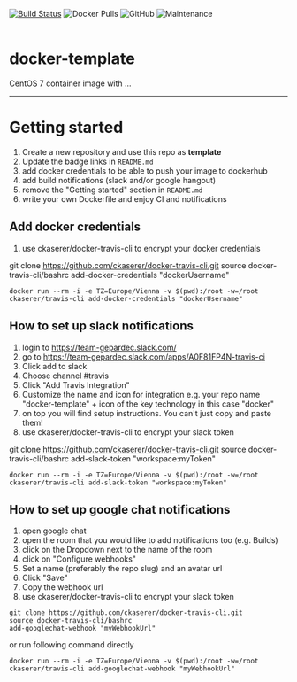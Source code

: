 [![Build Status](https://travis-ci.com/ckaserer/docker-template.svg?branch=master)](https://travis-ci.com/ckaserer/docker-template)
![Docker Pulls](https://img.shields.io/docker/pulls/ckaserer/hello-world)
![GitHub](https://img.shields.io/github/license/ckaserer/docker-template)
![Maintenance](https://img.shields.io/maintenance/yes/2020)
<br>
<br>

# docker-template

CentOS 7 container image with ...

---

# Getting started

1) Create a new repository and use this repo as **template**
2) Update the badge links in `README.md`
3) add docker credentials to be able to push your image to dockerhub
4) add build notifications (slack and/or google hangout)
5) remove the "Getting started" section in `README.md`
6) write your own Dockerfile and enjoy CI and notifications

## Add docker credentials

1) use ckaserer/docker-travis-cli to encrypt your docker credentials

git clone https://github.com/ckaserer/docker-travis-cli.git
source docker-travis-cli/bashrc
add-docker-credentials "dockerUsername"

```
docker run --rm -i -e TZ=Europe/Vienna -v $(pwd):/root -w=/root ckaserer/travis-cli add-docker-credentials "dockerUsername"
```

## How to set up slack notifications

1) login to https://team-gepardec.slack.com/
2) go to https://team-gepardec.slack.com/apps/A0F81FP4N-travis-ci
3) Click add to slack
4) Choose channel #travis
5) Click "Add Travis Integration"
6) Customize the name and icon for integration e.g. your repo name "docker-template" + icon of the key technology in this case "docker"
7) on top you will find setup instructions. You can't just copy and paste them!
8) use ckaserer/docker-travis-cli to encrypt your slack token

git clone https://github.com/ckaserer/docker-travis-cli.git
source docker-travis-cli/bashrc
add-slack-token "workspace:myToken"

```
docker run --rm -i -e TZ=Europe/Vienna -v $(pwd):/root -w=/root ckaserer/travis-cli add-slack-token "workspace:myToken"
```

## How to set up google chat notifications

1) open google chat
2) open the room that you would like to add notifications too (e.g. Builds)
3) click on the Dropdown next to the name of the room
4) click on "Configure webhooks"
5) Set a name (preferably the repo slug) and an avatar url
6) Click "Save"
6) Copy the webhook url
7) use ckaserer/docker-travis-cli to encrypt your slack token 

```
git clone https://github.com/ckaserer/docker-travis-cli.git
source docker-travis-cli/bashrc
add-googlechat-webhook "myWebhookUrl"
```

or run following command directly

```
docker run --rm -i -e TZ=Europe/Vienna -v $(pwd):/root -w=/root ckaserer/travis-cli add-googlechat-webhook "myWebhookUrl"
```